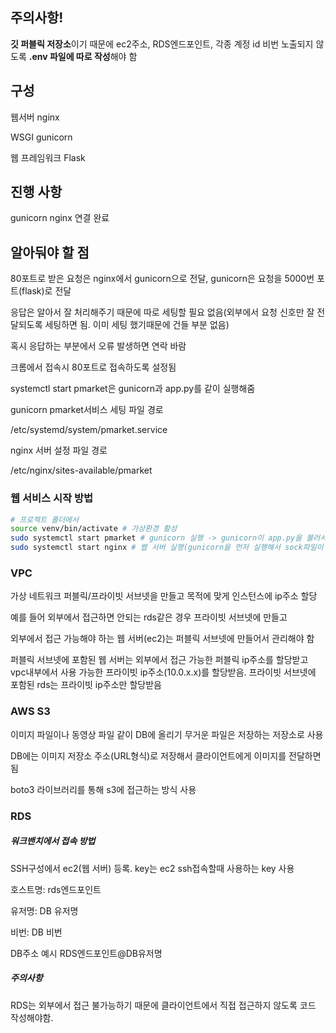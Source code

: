 ## 주의사항!
**깃 퍼블릭 저장소**이기 때문에 ec2주소, RDS엔드포인트, 각종 계정 id 비번 노출되지 않도록 **.env 파일에 따로 작성**해야 함

## 구성
웹서버 nginx

WSGI gunicorn

웹 프레임워크 Flask


## 진행 사항
gunicorn nginx 연결 완료


## 알아둬야 할 점

80포트로 받은 요청은 nginx에서 gunicorn으로 전달, gunicorn은 요청을 5000번 포트(flask)로 전달

응답은 알아서 잘 처리해주기 때문에 따로 세팅할 필요 없음(외부에서 요청 신호만 잘 전달되도록 세팅하면 됨. 이미 세팅 했기때문에 건들 부분 없음)

혹시 응답하는 부분에서 오류 발생하면 연락 바람

크롬에서 접속시 80포트로 접속하도록 설정됨

systemctl start pmarket은 gunicorn과 app.py를 같이 실행해줌


gunicorn pmarket서비스 세팅 파일 경로

/etc/systemd/system/pmarket.service


nginx 서버 설정 파일 경로

/etc/nginx/sites-available/pmarket

### 웹 서비스 시작 방법

```bash
# 프로젝트 폴더에서
source venv/bin/activate # 가상환경 활성
sudo systemctl start pmarket # gunicorn 실행 -> gunicorn이 app.py을 불러서 실행 + 프로젝트 폴더에 pmarket.sock 파일 생성됨
sudo systemctl start nginx # 웹 서버 실행(gunicorn을 먼저 실행해서 sock파일이 생성된 후에 실행 해야함)
```

### VPC
가상 네트워크 퍼블릭/프라이빗 서브넷을 만들고 목적에 맞게 인스턴스에 ip주소 할당

예를 들어 외부에서 접근하면 안되는 rds같은 경우 프라이빗 서브넷에 만들고

외부에서 접근 가능해야 하는 웹 서버(ec2)는 퍼블릭 서브넷에 만들어서 관리해야 함

퍼블릭 서브넷에 포함된 웹 서버는 외부에서 접근 가능한 퍼블릭 ip주소를 할당받고 vpc내부에서 사용 가능한 프라이빗 ip주소(10.0.x.x)를 할당받음. 프라이빗 서브넷에 포함된 rds는 프라이빗 ip주소만 할당받음


### AWS S3
이미지 파일이나 동영상 파일 같이 DB에 올리기 무거운 파일은 저장하는 저장소로 사용

DB에는 이미지 저장소 주소(URL형식)로 저장해서 클라이언트에게 이미지를 전달하면 됨

boto3 라이브러리를 통해 s3에 접근하는 방식 사용

### RDS
##### 워크밴치에서 접속 방법
SSH구성에서 ec2(웹 서버) 등록. key는 ec2 ssh접속할때 사용하는 key 사용

호스트명: rds엔드포인트

유저명: DB 유저명

비번: DB 비번

DB주소 예시 RDS엔드포인트@DB유저명

##### 주의사항
RDS는 외부에서 접근 불가능하기 때문에 클라이언트에서 직접 접근하지 않도록 코드 작성해야함.







